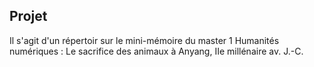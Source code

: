 ## Projet
Il s'agit d'un répertoir sur le mini-mémoire du master 1 Humanités numériques : 
Le sacrifice des animaux à Anyang, IIe millénaire av. J.-C.


